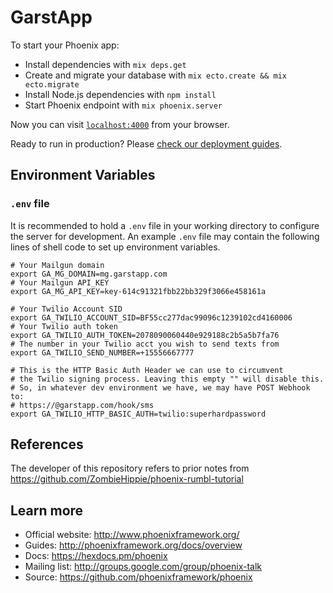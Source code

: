 # GarstApp

To start your Phoenix app:

  * Install dependencies with `mix deps.get`
  * Create and migrate your database with `mix ecto.create && mix ecto.migrate`
  * Install Node.js dependencies with `npm install`
  * Start Phoenix endpoint with `mix phoenix.server`

Now you can visit [`localhost:4000`](http://localhost:4000) from your browser.

Ready to run in production? Please [check our deployment guides](http://www.phoenixframework.org/docs/deployment).

## Environment Variables

### `.env` file

It is recommended to hold a `.env` file in your working directory to configure the server for
development. An example `.env` file may contain the following lines of shell code to set up
environment variables.

```shell
# Your Mailgun domain
export GA_MG_DOMAIN=mg.garstapp.com
# Your Mailgun API_KEY
export GA_MG_API_KEY=key-614c91321fbb22bb329f3066e458161a

# Your Twilio Account SID
export GA_TWILIO_ACCOUNT_SID=BF55cc277dac99096c1239102cd4160006
# Your Twilio auth token
export GA_TWILIO_AUTH_TOKEN=2078090060440e929188c2b5a5b7fa76
# The number in your Twilio acct you wish to send texts from
export GA_TWILIO_SEND_NUMBER=+15556667777

# This is the HTTP Basic Auth Header we can use to circumvent
# the Twilio signing process. Leaving this empty "" will disable this.
# So, in whatever dev environment we have, we may have POST Webhook to:
# https://@garstapp.com/hook/sms
export GA_TWILIO_HTTP_BASIC_AUTH=twilio:superhardpassword

```

## References

The developer of this repository refers to prior notes from https://github.com/ZombieHippie/phoenix-rumbl-tutorial

## Learn more

  * Official website: http://www.phoenixframework.org/
  * Guides: http://phoenixframework.org/docs/overview
  * Docs: https://hexdocs.pm/phoenix
  * Mailing list: http://groups.google.com/group/phoenix-talk
  * Source: https://github.com/phoenixframework/phoenix
